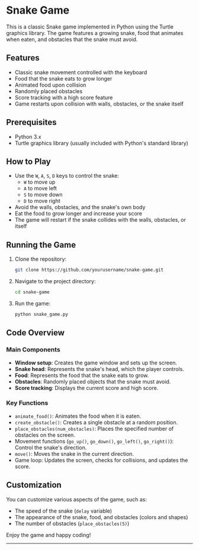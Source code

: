 # Snake Game

This is a classic Snake game implemented in Python using the Turtle graphics library. The game features a growing snake, food that animates when eaten, and obstacles that the snake must avoid.

## Features

- Classic snake movement controlled with the keyboard
- Food that the snake eats to grow longer
- Animated food upon collision
- Randomly placed obstacles
- Score tracking with a high score feature
- Game restarts upon collision with walls, obstacles, or the snake itself

## Prerequisites

- Python 3.x
- Turtle graphics library (usually included with Python's standard library)

## How to Play

- Use the `W`, `A`, `S`, `D` keys to control the snake:
  - `W` to move up
  - `A` to move left
  - `S` to move down
  - `D` to move right
- Avoid the walls, obstacles, and the snake's own body
- Eat the food to grow longer and increase your score
- The game will restart if the snake collides with the walls, obstacles, or itself

## Running the Game

1. Clone the repository:
    ```bash
    git clone https://github.com/yourusername/snake-game.git
    ```
2. Navigate to the project directory:
    ```bash
    cd snake-game
    ```
3. Run the game:
    ```bash
    python snake_game.py
    ```

## Code Overview

### Main Components

- **Window setup**: Creates the game window and sets up the screen.
- **Snake head**: Represents the snake's head, which the player controls.
- **Food**: Represents the food that the snake eats to grow.
- **Obstacles**: Randomly placed objects that the snake must avoid.
- **Score tracking**: Displays the current score and high score.

### Key Functions

- `animate_food()`: Animates the food when it is eaten.
- `create_obstacle()`: Creates a single obstacle at a random position.
- `place_obstacles(num_obstacles)`: Places the specified number of obstacles on the screen.
- Movement functions (`go_up()`, `go_down()`, `go_left()`, `go_right()`): Control the snake's direction.
- `move()`: Moves the snake in the current direction.
- Game loop: Updates the screen, checks for collisions, and updates the score.

## Customization

You can customize various aspects of the game, such as:
- The speed of the snake (`delay` variable)
- The appearance of the snake, food, and obstacles (colors and shapes)
- The number of obstacles (`place_obstacles(5)`)




Enjoy the game and happy coding!

---
